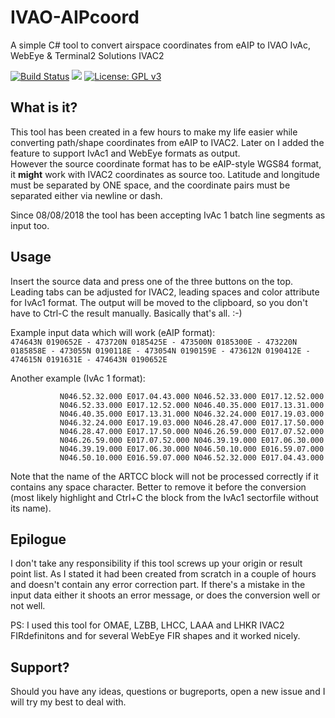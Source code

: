 # IVAO-AIPcoord
A simple C# tool to convert airspace coordinates from eAIP to IVAO IvAc, WebEye & Terminal2 Solutions IVAC2

[![Build Status](https://travis-ci.org/donatmarko/ivao-aipcoord.svg?branch=master)](https://travis-ci.org/donatmarko/ivao-aipcoord) [![](https://img.shields.io/github/downloads/donatmarko/ivao-aipcoord/total.svg)](https://github.com/donatmarko/ivao-aipcoord/releases) [![License: GPL v3](https://img.shields.io/badge/License-GPLv3-blue.svg)](https://www.gnu.org/licenses/gpl-3.0) 

## What is it?
This tool has been created in a few hours to make my life easier while converting path/shape coordinates from eAIP to IVAC2. Later on I added the feature to support IvAc1 and WebEye formats as output.   
However the source coordinate format has to be eAIP-style WGS84 format, it **might** work with IVAC2 coordinates as source too. Latitude and longitude must be separated by ONE space, and the coordinate pairs must be separated either via newline or dash.

Since 08/08/2018 the tool has been accepting IvAc 1 batch line segments as input too.

## Usage
Insert the source data and press one of the three buttons on the top. Leading tabs can be adjusted for IVAC2, leading spaces and color attribute for IvAc1 format. The output will be moved to the clipboard, so you don't have to Ctrl-C the result manually. Basically that's all. :-)   

Example input data which will work (eAIP format):  
`474643N 0190652E - 473720N 0185425E - 473500N 0185300E - 473220N 0185858E - 473055N 0190118E - 473054N 0190159E - 473612N 0190412E - 474615N 0191631E - 474643N 0190652E`


Another example (IvAc 1 format):
```
           N046.52.32.000 E017.04.43.000 N046.52.33.000 E017.12.52.000
           N046.52.33.000 E017.12.52.000 N046.40.35.000 E017.13.31.000
           N046.40.35.000 E017.13.31.000 N046.32.24.000 E017.19.03.000
           N046.32.24.000 E017.19.03.000 N046.28.47.000 E017.17.50.000
           N046.28.47.000 E017.17.50.000 N046.26.59.000 E017.07.52.000
           N046.26.59.000 E017.07.52.000 N046.39.19.000 E017.06.30.000
           N046.39.19.000 E017.06.30.000 N046.50.10.000 E016.59.07.000
           N046.50.10.000 E016.59.07.000 N046.52.32.000 E017.04.43.000
```
Note that the name of the ARTCC block will not be processed correctly if it contains any space character. Better to remove it before the conversion (most likely highlight and Ctrl+C the block from the IvAc1 sectorfile without its name).

## Epilogue
I don't take any responsibility if this tool screws up your origin or result point list. As I stated it had been created from scratch in a couple of hours and doesn't contain any error correction part. If there's a mistake in the input data either it shoots an error message, or does the conversion well or not well.  

PS: I used this tool for OMAE, LZBB, LHCC, LAAA and LHKR IVAC2 FIRdefinitons and for several WebEye FIR shapes and it worked nicely.

## Support?
Should you have any ideas, questions or bugreports, open a new issue and I will try my best to deal with.
